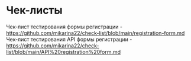 # Чек-листы

 Чек-лист тестирования формы регистрации - https://github.com/mikarina22/check-list/blob/main/registration-form.md </br>
 Чек-лист тестирования API формы регистрации - https://github.com/mikarina22/check-list/blob/main/API%20registration%20form.md